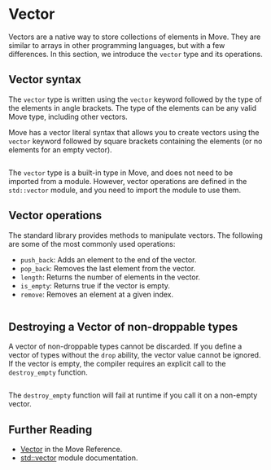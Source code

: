# Vector

Vectors are a native way to store collections of elements in Move. They are similar to arrays in
other programming languages, but with a few differences. In this section, we introduce the `vector`
type and its operations.

## Vector syntax

The `vector` type is written using the `vector` keyword followed by the type of the elements in
angle brackets. The type of the elements can be any valid Move type, including other vectors.

Move has a vector literal syntax that allows you to create vectors using the `vector` keyword
followed by square brackets containing the elements (or no elements for an empty vector).

```move file=packages/samples/sources/move-basics/vector.move anchor=literal

```

The `vector` type is a built-in type in Move, and does not need to be imported from a module.
However, vector operations are defined in the `std::vector` module, and you need to import the
module to use them.

## Vector operations

The standard library provides methods to manipulate vectors. The following are some of the most
commonly used operations:

- `push_back`: Adds an element to the end of the vector.
- `pop_back`: Removes the last element from the vector.
- `length`: Returns the number of elements in the vector.
- `is_empty`: Returns true if the vector is empty.
- `remove`: Removes an element at a given index.

```move file=packages/samples/sources/move-basics/vector.move anchor=methods

```

## Destroying a Vector of non-droppable types

A vector of non-droppable types cannot be discarded. If you define a vector of types without the
`drop` ability, the vector value cannot be ignored. If the vector is empty, the compiler requires an
explicit call to the `destroy_empty` function.

```move file=packages/samples/sources/move-basics/vector.move anchor=no_drop

```

The `destroy_empty` function will fail at runtime if you call it on a non-empty vector.

## Further Reading

- [Vector](/reference/primitive-types/vector.html) in the Move Reference.
- [std::vector](https://docs.sui.io/references/framework/std/vector) module documentation.
